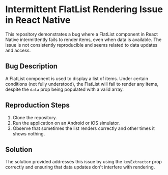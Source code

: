 # Intermittent FlatList Rendering Issue in React Native

This repository demonstrates a bug where a FlatList component in React Native intermittently fails to render items, even when data is available. The issue is not consistently reproducible and seems related to data updates and access.

## Bug Description

A FlatList component is used to display a list of items.  Under certain conditions (not fully understood), the FlatList will fail to render any items, despite the `data` prop being populated with a valid array.

## Reproduction Steps

1. Clone the repository.
2. Run the application on an Android or iOS simulator.
3. Observe that sometimes the list renders correctly and other times it shows nothing. 

## Solution

The solution provided addresses this issue by using the `keyExtractor` prop correctly and ensuring that data updates don't interfere with rendering.